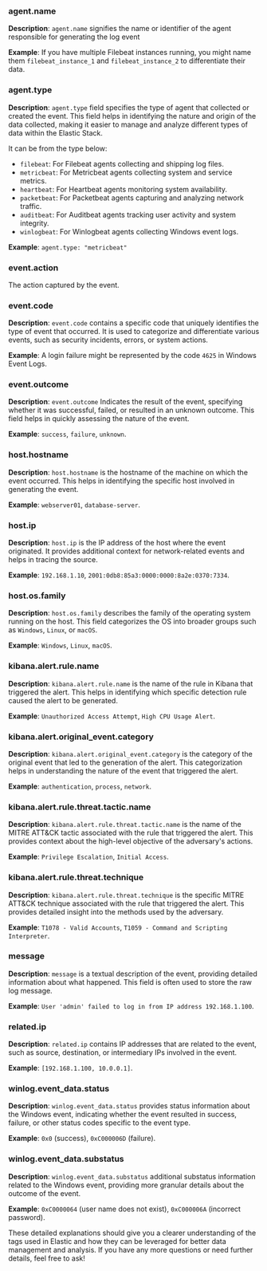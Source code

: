 ### agent.name

**Description**: `agent.name` signifies the name or identifier of the agent responsible for generating the log event

**Example**: If you have multiple Filebeat instances running, you might name them `filebeat_instance_1` and `filebeat_instance_2` to differentiate their data.

### agent.type

**Description**: `agent.type` field specifies the type of agent that collected or created the event. This field helps in identifying the nature and origin of the data collected, making it easier to manage and analyze different types of data within the Elastic Stack.

It can be from the type below:
- `filebeat`: For Filebeat agents collecting and shipping log files.
- `metricbeat`: For Metricbeat agents collecting system and service metrics.
- `heartbeat`: For Heartbeat agents monitoring system availability.
- `packetbeat`: For Packetbeat agents capturing and analyzing network traffic.
- `auditbeat`: For Auditbeat agents tracking user activity and system integrity.
- `winlogbeat`: For Winlogbeat agents collecting Windows event logs.

**Example**: `agent.type: "metricbeat"`
### event.action
The action captured by the event.

### event.code

**Description**: `event.code` contains a specific code that uniquely identifies the type of event that occurred. It is used to categorize and differentiate various events, such as security incidents, errors, or system actions.

**Example**: A login failure might be represented by the code `4625` in Windows Event Logs.

### event.outcome

**Description**: `event.outcome` Indicates the result of the event, specifying whether it was successful, failed, or resulted in an unknown outcome. This field helps in quickly assessing the nature of the event.

**Example**: `success`, `failure`, `unknown`.

### host.hostname

**Description**: `host.hostname` is the hostname of the machine on which the event occurred. This helps in identifying the specific host involved in generating the event.

**Example**: `webserver01`, `database-server`.

### host.ip

**Description**: `host.ip` is the IP address of the host where the event originated. It provides additional context for network-related events and helps in tracing the source.

**Example**: `192.168.1.10`, `2001:0db8:85a3:0000:0000:8a2e:0370:7334`.

### host.os.family

**Description**: `host.os.family` describes the family of the operating system running on the host. This field categorizes the OS into broader groups such as `Windows`, `Linux`, or `macOS`.

**Example**: `Windows`, `Linux`, `macOS`.

### kibana.alert.rule.name

**Description**: `kibana.alert.rule.name` is the name of the rule in Kibana that triggered the alert. This helps in identifying which specific detection rule caused the alert to be generated.

**Example**: `Unauthorized Access Attempt`, `High CPU Usage Alert`.

### kibana.alert.original_event.category

**Description**: `kibana.alert.original_event.category` is the category of the original event that led to the generation of the alert. This categorization helps in understanding the nature of the event that triggered the alert.

**Example**: `authentication`, `process`, `network`.

### kibana.alert.rule.threat.tactic.name

**Description**: `kibana.alert.rule.threat.tactic.name` is the name of the MITRE ATT&CK tactic associated with the rule that triggered the alert. This provides context about the high-level objective of the adversary's actions.

**Example**: `Privilege Escalation`, `Initial Access`.

### kibana.alert.rule.threat.technique

**Description**: `kibana.alert.rule.threat.technique` is the specific MITRE ATT&CK technique associated with the rule that triggered the alert. This provides detailed insight into the methods used by the adversary.

**Example**: `T1078 - Valid Accounts`, `T1059 - Command and Scripting Interpreter`.

### message

**Description**: `message` is a textual description of the event, providing detailed information about what happened. This field is often used to store the raw log message.

**Example**: `User 'admin' failed to log in from IP address 192.168.1.100`.

### related.ip

**Description**: `related.ip` contains IP addresses that are related to the event, such as source, destination, or intermediary IPs involved in the event.

**Example**: `[192.168.1.100, 10.0.0.1]`.

### winlog.event_data.status

**Description**: `winlog.event_data.status` provides status information about the Windows event, indicating whether the event resulted in success, failure, or other status codes specific to the event type.

**Example**: `0x0` (success), `0xC000006D` (failure).

### winlog.event_data.substatus

**Description**: `winlog.event_data.substatus` additional substatus information related to the Windows event, providing more granular details about the outcome of the event.

**Example**: `0xC0000064` (user name does not exist), `0xC000006A` (incorrect password).

These detailed explanations should give you a clearer understanding of the tags used in Elastic and how they can be leveraged for better data management and analysis. If you have any more questions or need further details, feel free to ask!

